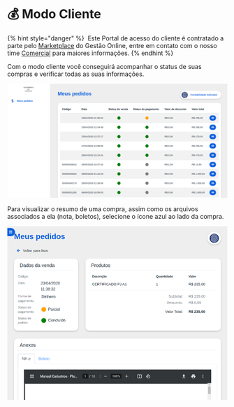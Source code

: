 # 💰 Modo Cliente

{% hint style="danger" %}
<img src="https://cdn-icons-png.flaticon.com/512/9967/9967681.png" alt="" data-size="line"> Este Portal de acesso do cliente é contratado a parte pelo [Marketplace](/erp-v2/marketplace/inicio.md) do Gestão Online, entre em contato com o nosso time [Comercial](https://api.whatsapp.com/send?phone=556237735650&text=Ol%C3%A1%20gostaria%20de%20mais%20informa%C3%A7%C3%B5es%20sobre%20o%20marketplace%20do%20Gest%C3%A3o.Online) para maiores informações.
{% endhint %}

Com o modo cliente você conseguirá acompanhar o status de suas compras e verificar todas as suas informações.

![](../.gitbook/assets/1_cliente.png)

Para visualizar o resumo de uma compra, assim como os arquivos associados a ela \(nota, boletos\), selecione o ícone azul ao lado da compra.

![](../.gitbook/assets/2_cliente.png)

